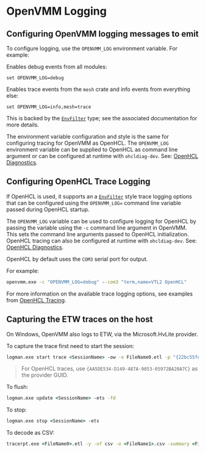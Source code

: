 # OpenVMM Logging

## Configuring OpenVMM logging messages to emit

To configure logging, use the `OPENVMM_LOG` environment variable. For example:

Enables debug events from all modules:

```
set OPENVMM_LOG=debug
```

Enables trace events from the `mesh` crate and info events from everything else:

```
set OPENVMM_LOG=info,mesh=trace
```

This is backed by the
[`EnvFilter`](https://docs.rs/tracing-subscriber/0.2.17/tracing_subscriber/struct.EnvFilter.html)
type; see the associated documentation for more details.

The environment variable configuration and style is the same for configuring tracing for OpenVMM as OpenHCL. The `OPENVMM_LOG`
environment variable can be supplied to OpenHCL as command line argument or can be configured at runtime with `ohcldiag-dev`. See: [OpenHCL Diagnostics](../openhcl/diag/ohcldiag_dev.md).

## Configuring OpenHCL Trace Logging

If OpenHCL is used, it supports an a [`EnvFilter`](https://docs.rs/tracing-subscriber/0.2.17/tracing_subscriber/struct.EnvFilter.html) style trace logging options that can be configured using the `OPENVMM_LOG=` command line variable passed during OpenHCL startup. 

The `OPENVMM_LOG` variable can be used to configure logging for OpenHCL by passing the variable using the `-c` command line argument in OpenVMM. This sets the command line arguments passed to OpenHCL initialization. OpenHCL tracing can also be configured at runtime with `ohcldiag-dev`. See: [OpenHCL Diagnostics](../openhcl/diag/ohcldiag_dev.md).

OpenHCL by default uses the `COM3` serial port for output.

For example: 
```cmd
openvmm.exe -c "OPENVMM_LOG=debug" --com3 "term,name=VTL2 OpenHCL"
```

For more information on the available trace logging options, see examples from [OpenHCL Tracing](../openhcl/diag/tracing.md).

## Capturing the ETW traces on the host

On Windows, OpenVMM also logs to ETW, via the Microsoft.HvLite provider.

To capture the trace first need to start the session:
```cmd
logman.exe start trace <SessionName> -ow -o FileName0.etl -p "{22bc55fe-2116-5adc-12fb-3fadfd7e360c}" 0xffffffffffffffff 0xff -nb 16 16 -bs 16 -mode 0x2 -ets
```
 > For OpenHCL traces, use `{AA5DE534-D149-487A-9053-05972BA20A7C}` as the provider GUID.

To flush:
```cmd
logman.exe update <SessionName> -ets -fd
```
To stop:
```cmd
logman.exe stop <SessionName> -ets
```
To decode as CSV:
```cmd
tracerpt.exe <FileName0>.etl -y -of csv -o <FileName1>.csv -summary <FileName2>.summary
```
